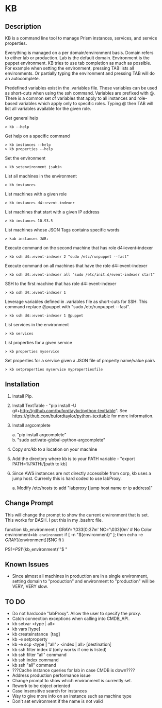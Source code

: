 # KB

## Description 
KB is a command line tool to manage Prism instances, services, and service properties.

Everything is managed on a per domain/environment basis. Domain refers to either lab or production. Lab is the default domain. Environment is the puppet environment.
KB tries to use tab completion as much as possible. For example when setting the environment, pressing TAB lists all environments. Or partially typing the environment
and pressing TAB will do an autocomplete.

Predefined variables exist in the .variables file. These variables can be used as short-cuts when using the ssh command. Variables are prefixed with @. There is a
common set of variables that apply to all instances and role-based variables which apply only to specific roles. Typing @ then TAB will list all variables available
for the given role.

Get general help

    > kb --help
    
Get help on a specific command
    
    > kb instances --help
    > kb properties --help

Set the environment

    > kb setenvironment jsabin
    
List all machines in the environment

    > kb instances
    
List machines with a given role

    > kb instances d4::event-indexer
    
List machines that start with a given IP address
    
    > kb instances 10.93.5
    
List machines whose JSON Tags contains specific words

    > kab instances JAB:
    
Execute command on the second machine that has role d4::event-indexer
    
    > kb ssh d4::event-indexer 2 "sudo /etc/runpuppet --fast"
    
Execute command on all machines that have the role d4::event-indexer

    > kb ssh d4::event-indexer all "sudo /etc/init.d/event-indexer start"
    
SSH to the first machine that has role d4::event-indexer

    > kb ssh d4::event-indexer 1
    
Leverage variables defined in .variables file as short-cuts for SSH. This command replace @puppet with "sudo /etc/runpuppet --fast".

    > kb ssh d4::event-indexer 1 @puppet
    
List services in the environment
    
    > kb services 
    
List properties for a given service

    > kb properties myservice
    
Set properties for a service given a JSON file of property name/value pairs

    > kb setproperties myservice mypropertiesfile    
    
 
## Installation
 
1. Install Pip.
2. Install TextTable - "pip install -U git+http://github.com/bufordtaylor/python-texttable". See https://github.com/bufordtaylor/python-texttable for more information.
3. Install argcomplete 

    a. "pip install argcomplete"   
    b. "sudo activate-global-python-argcomplete"
4. Copy src/kb to a location on your machine
5. Add the directory where kb is to your PATH variable - "export PATH=%PATH:/[path to kb]
6. Since AWS instances are not directly accessible from corp, kb uses a jump host. Currenly this is hard coded to use labProxy.
    
    a. Modify /etc/hosts to add "labproxy	[jump host name or ip address]"
    
## Change Prompt 
This will change the prompt to show the current environment that is set. This works for BASH. I put this in my .bashrc file.

function kb_environment {
  GRAY='\033[0;37m'
  NC='\033[0m' # No Color
  environment=`kb environment`
  if [ -n "${environment}" ]; then
        echo -e $GRAY[${environment}]$NC
  fi
}

PS1=$PS1'$(kb_environment)'"\$ "
 
 
## Known Issues

* Since almost all machines in production are in a single environment, setting domain to "production" and environment to "production" will be VERY, VERY slow.


## TO DO
* Do not hardcode "labProxy". Allow the user to specify the proxy.
* Catch connection exceptions when calling into CMDB_API.
* kb setvar <type | all> <name> <value>
* kb vars [type]
* kb createinstance <environment> <cloud> <size> <image> [tag]
* kb -e <environment> setproperty <service> <propertyname> <propertyvalue>
* kb -e <environment> scp <type | "all"> <index | all> <source> [destination]
* kb ssh filter index # (only works if one is listed)
* kb ssh filter "all" command
* kb ssh index command
* kb ssh "all" command
* ???Cache instance queries for lab in case CMDB is down????
* Address production performance issue
* Change prompt to show which environment is currently set.
* Rework to be object oriented
* Case insensitive search for instances
* Way to give more info on an instance such as machine type
* Don't set environment if the name is not valid

